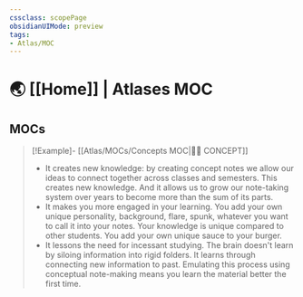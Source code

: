 ```yaml
---
cssclass: scopePage
obsidianUIMode: preview
tags:
- Atlas/MOC
---
```


# 🌏 [[Home]] | Atlases MOC

## MOCs

> [!Example]- [[Atlas/MOCs/Concepts MOC|😵‍💫 CONCEPT]]
> 
> - It creates new knowledge: by creating concept notes we allow our ideas to connect together across classes and semesters. This creates new knowledge. And it allows us to grow our note-taking system over years to become more than the sum of its parts.
> - It makes you more engaged in your learning. You add your own unique personality, background, flare, spunk, whatever you want to call it into your notes. Your knowledge is unique compared to other students. You add your own unique sauce to your burger.
> - It lessons the need for incessant studying. The brain doesn't learn by siloing information into rigid folders. It learns through connecting new information to past. Emulating this process using conceptual note-making means you learn the material better the first time.

